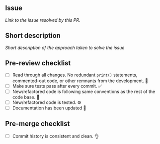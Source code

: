 ## Issue
_Link to the issue resolved by this PR._

## Short description
_Short description of the approach taken to solve the issue_

## Pre-review checklist
- [ ] Read through all changes. No redundant `print()` statements, commented-out code, or other remnants from the development. 👀
- [ ] Make sure tests pass after every commit. ✅
- [ ] New/refactored code is following same conventions as the rest of the code base. 🧬
- [ ] New/refactored code is tested. ⚙
- [ ] Documentation has been updated 🧾

## Pre-merge checklist
- [ ] Commit history is consistent and clean. 👌
